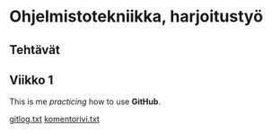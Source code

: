# Ohjelmistotekniikka, harjoitustyö

## Tehtävät

## Viikko 1
This is me *practicing* how to use **GitHub**.

[gitlog.txt](https://github.com/sannahan/ot-harjoitustyo/blob/master/laskarit/viikko1/gitlog.txt)
[komentorivi.txt](https://github.com/sannahan/ot-harjoitustyo/blob/master/laskarit/viikko1/komentorivi.txt)
